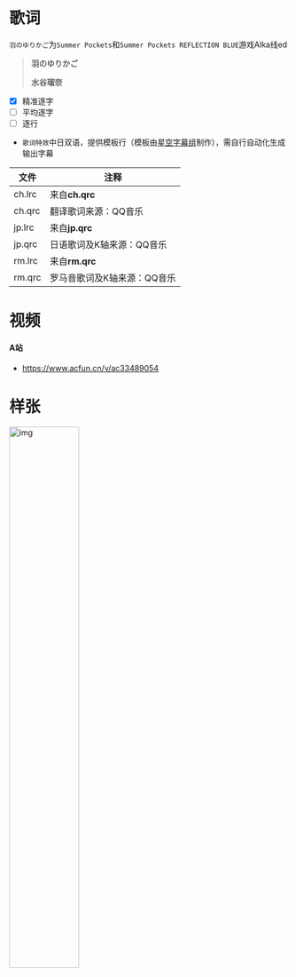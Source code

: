 # 歌词

`羽のゆりかご`为`Summer Pockets`和`Summer Pockets REFLECTION BLUE`游戏Alka线ed

> **羽のゆりかご**
>
> **水谷瑠奈**

- [x] 精准逐字
- [ ] 平均逐字
- [ ] 逐行
- `歌词特效`中日双语，提供模板行（模板由[星空字幕组](https://www.bilibili.com/video/BV1fL411E78j)制作），需自行自动化生成输出字幕

| 文件   | 注释                        |
| ------ | --------------------------- |
| ch.lrc | 来自**ch.qrc**              |
| ch.qrc | 翻译歌词来源：QQ音乐        |
| jp.lrc | 来自**jp.qrc**              |
| jp.qrc | 日语歌词及K轴来源：QQ音乐   |
| rm.lrc | 来自**rm.qrc**              |
| rm.qrc | 罗马音歌词及K轴来源：QQ音乐 |

# 视频

#### A站

- https://www.acfun.cn/v/ac33489054

# 样张

<img src="https://i1.hdslb.com/bfs/archive/d823fef0122fe34c872c091d817e4173e3496d61.jpg" alt="img" width="50%"/>